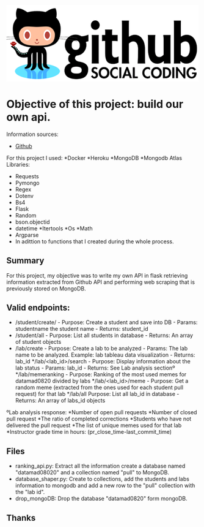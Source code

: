 ![img](https://github.com/KevsDe/ranking_api_project/blob/master/output/github.png)

# Objective of this project: build our own api.

Information sources:
* [Github](https://github.com/ironhack-datalabs/datamad0820)

For this project I used:
*Docker
*Heroku
*MongoDB
*Mongodb Atlas
Libraries:
* Requests
* Pymongo
* Regex
* Dotenv
* Bs4
* Flask
* Random
* bson.objectid
* datetime
*Itertools
*Os
*Math
* Argparse
* In adittion to functions that I created during the whole process.

## Summary
For this project, my objective was to write my own API in flask retrieving information extracted from Github API and performing web scraping that is previously stored on MongoDB.
## Valid endpoints:
* /student/create/<studentname>  - Purpose: Create a student and save into DB - Params: studentname the student name - Returns: student_id
* /student/all - Purpose: List all students in database - Returns: An array of student objects
* /lab/create - Purpose: Create a lab to be analyzed - Params: The lab name to be analyzed. Example: lab tableau data visualization - Returns: lab_id
*/lab/<lab_id>/search - Purpose: Display information about the lab status - Params: lab_id - Returns: See Lab analysis sectionº
*/lab/memeranking - Purpose: Ranking of the most used memes for datamad0820 divided by labs
*/lab/<lab_id>/meme - Purpose: Get a random meme (extracted from the ones used for each student pull request) for that lab
*/lab/all Purpose: List all lab_id in database - Returns: An array of labs_id objects

ºLab analysis response:
*Number of open pull requests
*Number of closed pull request
*The ratio of completed corrections
*Students who have not delivered the pull request
*The list of unique memes used for that lab
*Instructor grade time in hours: (pr_close_time-last_commit_time)
## Files
* ranking_api.py: Extract all the information create a database named "datamad08020" and a collection named "pull" to MongoDB.
* database_shaper.py: Create to collections, add the students and labs information to mongodb and add a new row to the "pull" collection with the "lab id".
* drop_mongoDB: Drop the database "datamad0820" form mongoDB.

## Thanks 
